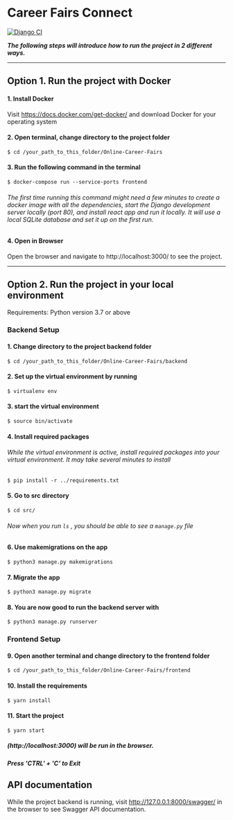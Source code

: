 
# Career Fairs Connect

[![Django CI](https://github.com/af-af/Online-Careers-Fair/actions/workflows/django.yml/badge.svg)](https://github.com/af-af/Online-Careers-Fair/actions/workflows/django.yml)

***The following steps will introduce how to run the project in 2 different ways.*** 

___
## Option 1. Run the project with Docker

#### 1. Install Docker 

Visit https://docs.docker.com/get-docker/ and download Docker for your operating system

#### 2. Open terminal, change directory to the project folder
    $ cd /your_path_to_this_folder/Online-Career-Fairs

#### 3. Run the following command in the terminal

    $ docker-compose run --service-ports frontend

###### The first time running this command might need a few minutes to create a docker image with all the dependencies, start the Django development server locally (port 80), and install react app and run it locally. It will use a local SQLite database and set it up on the first run.

#### 4. Open in Browser

Open the browser and navigate to http://localhost:3000/ to see the project.

___

## Option 2. Run the project in your local environment
Requirements: Python version 3.7 or above

### Backend Setup

#### 1. Change directory to the project backend folder
    $ cd /your_path_to_this_folder/Online-Career-Fairs/backend

#### 2. Set up the virtual environment by running
    $ virtualenv env

#### 3. start the virtual environment
    
    $ source bin/activate
    
#### 4. Install required packages

###### While the virtual environment is active, install required packages into your virtual environment. It may take several minutes to install
    
    $ pip install -r ../requirements.txt

#### 5. Go to src directory
    $ cd src/
###### Now when you run ```ls``` , you should be able to see a ```manage.py``` file

#### 6. Use makemigrations on the app
    $ python3 manage.py makemigrations

#### 7. Migrate the app
    $ python3 manage.py migrate

#### 8. You are now good to run the backend server with
    $ python3 manage.py runserver

### Frontend Setup 

#### 9. Open another terminal and change directory to the frontend folder

    $ cd /your_path_to_this_folder/Online-Career-Fairs/frontend

#### 10. Install the requirements

    $ yarn install

#### 11. Start the project

    $ yarn start

##### (http://localhost:3000) will be run in the browser.

##### Press 'CTRL' + 'C' to Exit

## API documentation

While the project backend is running, visit http://127.0.0.1:8000/swagger/ in the browser to see Swagger API documentation.
